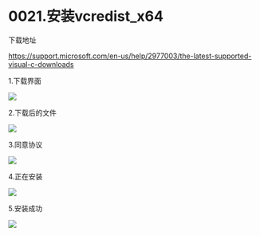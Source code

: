 # 0021.安装vcredist_x64

下载地址

https://support.microsoft.com/en-us/help/2977003/the-latest-supported-visual-c-downloads


1.下载界面

![](https://my-markdown-picgo.oss-cn-shenzhen.aliyuncs.com/img/20200418161838.png)


2.下载后的文件

![](https://my-markdown-picgo.oss-cn-shenzhen.aliyuncs.com/img/20200418161901.png)


3.同意协议

![](https://my-markdown-picgo.oss-cn-shenzhen.aliyuncs.com/img/20200418161915.png)


4.正在安装

![](https://my-markdown-picgo.oss-cn-shenzhen.aliyuncs.com/img/20200418161928.png)


5.安装成功

![](https://my-markdown-picgo.oss-cn-shenzhen.aliyuncs.com/img/20200418161940.png)

